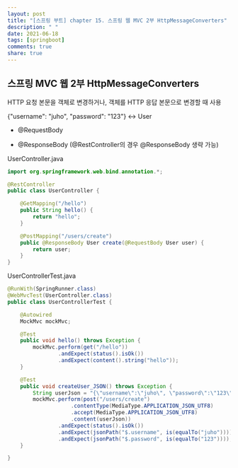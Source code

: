 ```yaml
---
layout: post
title: "[스프링 부트] chapter 15. 스프링 웹 MVC 2부 HttpMessageConverters"
description: " "
date: 2021-06-18
tags: [springboot]
comments: true
share: true
---
```


## 스프링 MVC 웹 2부 HttpMessageConverters



HTTP 요청 본문을 객체로 변경하거나, 객체를 HTTP 응답 본문으로 변경할 때 사용

{"username": "juho", "password": "123"} <-> User

- @RequestBody

- @ResponseBody (@RestController의 경우 @ResponseBody 생략 가능)



UserController.java

```java
import org.springframework.web.bind.annotation.*;

@RestController
public class UserController {

    @GetMapping("/hello")
    public String hello() {
        return "hello";
    }

    @PostMapping("/users/create")
    public @ResponseBody User create(@RequestBody User user) {
        return user;
    }
}
```



UserControllerTest.java

```java
@RunWith(SpringRunner.class)
@WebMvcTest(UserController.class)
public class UserControllerTest {

    @Autowired
    MockMvc mockMvc;

    @Test
    public void hello() throws Exception {
        mockMvc.perform(get("/hello"))
                .andExpect(status().isOk())
                .andExpect(content().string("hello"));
    }

    @Test
    public void createUser_JSON() throws Exception {
        String userJson = "{\"username\":\"juho\", \"password\":\"123\"}";
        mockMvc.perform(post("/users/create")
                    .contentType(MediaType.APPLICATION_JSON_UTF8)
                    .accept(MediaType.APPLICATION_JSON_UTF8)
                    .content(userJson))
                .andExpect(status().isOk())
                .andExpect(jsonPath("$.username", is(equalTo("juho"))))
                .andExpect(jsonPath("$.password", is(equalTo("123"))));
    }

}
```


